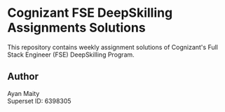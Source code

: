 # Cognizant FSE DeepSkilling Assignments Solutions

This repository contains weekly assignment solutions of Cognizant's Full Stack Engineer (FSE) DeepSkilling Program.

## Author

Ayan Maity
<br>
Superset ID: 6398305
